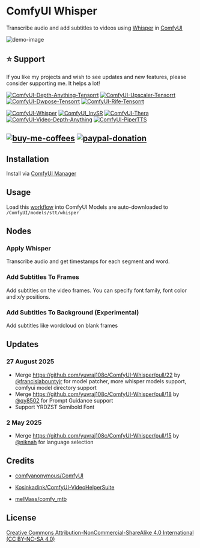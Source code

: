 # ComfyUI Whisper

Transcribe audio and add subtitles to videos using [Whisper](https://github.com/openai/whisper/) in [ComfyUI](https://github.com/comfyanonymous/ComfyUI)

![demo-image](https://github.com/yuvraj108c/ComfyUI-Whisper/blob/assets/recording.gif?raw=true)

## ⭐ Support
If you like my projects and wish to see updates and new features, please consider supporting me. It helps a lot! 

[![ComfyUI-Depth-Anything-Tensorrt](https://img.shields.io/badge/ComfyUI--Depth--Anything--Tensorrt-blue?style=flat-square)](https://github.com/yuvraj108c/ComfyUI-Depth-Anything-Tensorrt)
[![ComfyUI-Upscaler-Tensorrt](https://img.shields.io/badge/ComfyUI--Upscaler--Tensorrt-blue?style=flat-square)](https://github.com/yuvraj108c/ComfyUI-Upscaler-Tensorrt)
[![ComfyUI-Dwpose-Tensorrt](https://img.shields.io/badge/ComfyUI--Dwpose--Tensorrt-blue?style=flat-square)](https://github.com/yuvraj108c/ComfyUI-Dwpose-Tensorrt)
[![ComfyUI-Rife-Tensorrt](https://img.shields.io/badge/ComfyUI--Rife--Tensorrt-blue?style=flat-square)](https://github.com/yuvraj108c/ComfyUI-Rife-Tensorrt)

[![ComfyUI-Whisper](https://img.shields.io/badge/ComfyUI--Whisper-gray?style=flat-square)](https://github.com/yuvraj108c/ComfyUI-Whisper)
[![ComfyUI_InvSR](https://img.shields.io/badge/ComfyUI__InvSR-gray?style=flat-square)](https://github.com/yuvraj108c/ComfyUI_InvSR)
[![ComfyUI-Thera](https://img.shields.io/badge/ComfyUI--Thera-gray?style=flat-square)](https://github.com/yuvraj108c/ComfyUI-Thera)
[![ComfyUI-Video-Depth-Anything](https://img.shields.io/badge/ComfyUI--Video--Depth--Anything-gray?style=flat-square)](https://github.com/yuvraj108c/ComfyUI-Video-Depth-Anything)
[![ComfyUI-PiperTTS](https://img.shields.io/badge/ComfyUI--PiperTTS-gray?style=flat-square)](https://github.com/yuvraj108c/ComfyUI-PiperTTS)

[![buy-me-coffees](https://i.imgur.com/3MDbAtw.png)](https://www.buymeacoffee.com/yuvraj108cZ)
[![paypal-donation](https://i.imgur.com/w5jjubk.png)](https://paypal.me/yuvraj108c)
---

## Installation

Install via [ComfyUI Manager](https://github.com/ltdrdata/ComfyUI-Manager)

## Usage

Load this [workflow](https://github.com/yuvraj108c/ComfyUI-Whisper/blob/master/example_workflows/whisper_video_subtitles_workflow.json) into ComfyUI
Models are auto-downloaded to `/ComfyUI/models/stt/whisper`

## Nodes

### Apply Whisper

Transcribe audio and get timestamps for each segment and word.

### Add Subtitles To Frames

Add subtitles on the video frames. You can specify font family, font color and x/y positions.

### Add Subtitles To Background (Experimental)

Add subtitles like wordcloud on blank frames

## Updates
### 27 August 2025
- Merge https://github.com/yuvraj108c/ComfyUI-Whisper/pull/22 by [@francislabountyjr](https://github.com/francislabountyjr) for model patcher, more whisper models support, comfyui model directory support
- Merge https://github.com/yuvraj108c/ComfyUI-Whisper/pull/18 by [@qy8502](https://github.com/qy8502) for Prompt Guidance support
- Support YRDZST Semibold Font
### 2 May 2025
- Merge https://github.com/yuvraj108c/ComfyUI-Whisper/pull/15 by [@niknah](https://github.com/niknah) for language selection

## Credits

- [comfyanonymous/ComfyUI](https://github.com/comfyanonymous/ComfyUI)

- [Kosinkadink/ComfyUI-VideoHelperSuite](https://github.com/Kosinkadink/ComfyUI-VideoHelperSuite)

- [melMass/comfy_mtb](https://github.com/melMass/comfy_mtb)

## License

[Creative Commons Attribution-NonCommercial-ShareAlike 4.0 International (CC BY-NC-SA 4.0)](https://creativecommons.org/licenses/by-nc-sa/4.0/)

